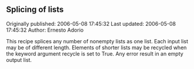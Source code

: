 ## Splicing of lists

Originally published: 2006-05-08 17:45:32
Last updated: 2006-05-08 17:45:32
Author: Ernesto Adorio

This recipe splices any number of nonempty lists as one list. Each input list may be of different length. Elements of shorter lists may be recycled when the keyword argument recycle is set to True. Any error result in an empty output list.